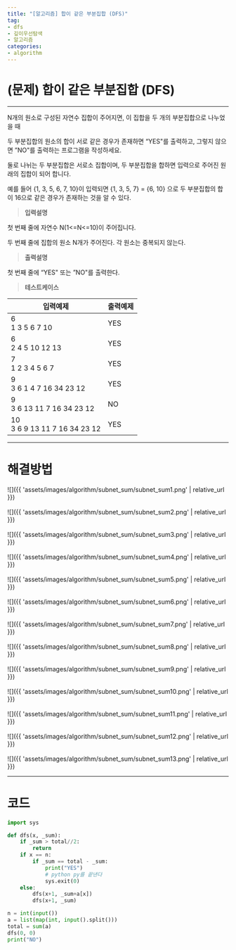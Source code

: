 ```yaml
---
title: "[알고리즘] 합이 같은 부분집합 (DFS)"
tag:
- dfs
- 깊이우선탐색
- 알고리즘
categories:
- algorithm
---
```


# (문제) 합이 같은 부분집합 (DFS)
---

N개의 원소로 구성된 자연수 집합이 주어지면, 이 집합을 두 개의 부분집합으로 나누었을 때

두 부분집합의 원소의 합이 서로 같은 경우가 존재하면 “YES"를 출력하고, 그렇지 않으면 ”NO"를 출력하는 프로그램을 작성하세요.

둘로 나뉘는 두 부분집합은 서로소 집합이며, 두 부분집합을 합하면 입력으로 주어진 원래의 집합이 되어 합니다.

예를 들어 {1, 3, 5, 6, 7, 10}이 입력되면 {1, 3, 5, 7} = {6, 10} 으로 두 부분집합의 합이 16으로 같은 경우가 존재하는 것을 알 수 있다.


> **입력설명**

첫 번째 줄에 자연수 N(1<=N<=10)이 주어집니다.

두 번째 줄에 집합의 원소 N개가 주어진다. 각 원소는 중복되지 않는다.

> **출력설명**

첫 번째 줄에 “YES" 또는 ”NO"를 출력한다.

> **테스트케이스**
 

| 입력예제 | 출력예제 |
| -------- | -------- | 
| 6<br>1 3 5 6 7 10  | YES | 
| 6<br>2 4 5 10 12 13 | YES  | 
| 7<br>1 2 3 4 5 6 7 | YES | 
| 9<br>3 6 1 4 7 16 34 23 12 | YES | 
| 9<br>3 6 13 11 7 16 34 23 12 | NO | 
| 10<br>3 6 9 13 11 7 16 34 23 12 | YES | 

---
# 해결방법

![]({{ 'assets/images/algorithm/subnet_sum/subnet_sum1.png' | relative_url }})
<br><br>
![]({{ 'assets/images/algorithm/subnet_sum/subnet_sum2.png' | relative_url }})
<br><br>
![]({{ 'assets/images/algorithm/subnet_sum/subnet_sum3.png' | relative_url }})
<br><br>
![]({{ 'assets/images/algorithm/subnet_sum/subnet_sum4.png' | relative_url }})
<br><br>
![]({{ 'assets/images/algorithm/subnet_sum/subnet_sum5.png' | relative_url }})
<br><br>
![]({{ 'assets/images/algorithm/subnet_sum/subnet_sum6.png' | relative_url }})
<br><br>
![]({{ 'assets/images/algorithm/subnet_sum/subnet_sum7.png' | relative_url }})
<br><br>
![]({{ 'assets/images/algorithm/subnet_sum/subnet_sum8.png' | relative_url }})
<br><br>
![]({{ 'assets/images/algorithm/subnet_sum/subnet_sum9.png' | relative_url }})
<br><br>
![]({{ 'assets/images/algorithm/subnet_sum/subnet_sum10.png' | relative_url }})
<br><br>
![]({{ 'assets/images/algorithm/subnet_sum/subnet_sum11.png' | relative_url }})
<br><br>
![]({{ 'assets/images/algorithm/subnet_sum/subnet_sum12.png' | relative_url }})
<br><br>
![]({{ 'assets/images/algorithm/subnet_sum/subnet_sum13.png' | relative_url }})


---
# 코드
```python
import sys

def dfs(x, _sum):
    if _sum > total//2:
        return
    if x == n:
        if _sum == total - _sum:
            print("YES")
            # python py를 끝낸다
            sys.exit(0)
    else:
        dfs(x+1, _sum+a[x])
        dfs(x+1, _sum)

n = int(input())
a = list(map(int, input().split()))
total = sum(a)
dfs(0, 0)
print("NO")
```
